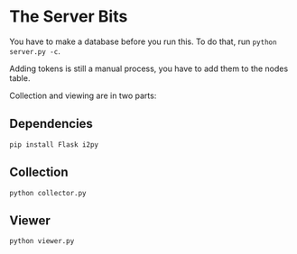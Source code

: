 # The Server Bits

You have to make a database before you run this.
To do that, run `python server.py -c`.

Adding tokens is still a manual process, you have to add them to the nodes table.

Collection and viewing are in two parts:

## Dependencies

`pip install Flask i2py`

## Collection

`python collector.py`

## Viewer

`python viewer.py`

